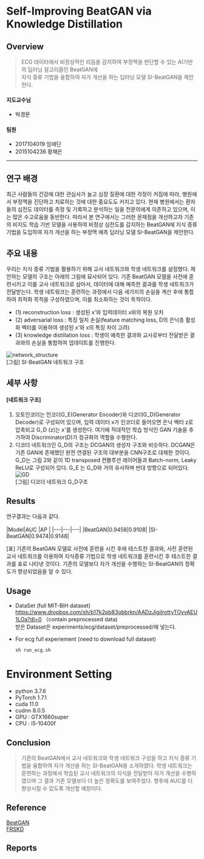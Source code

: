 # Self-Improving BeatGAN via Knowledge Distillation

## Overview
 > ECG 데이터에서 비정상적인 리듬을 감지하여 부정맥을 판단할 수 있는 AI기반의 딥러닝 알고리즘인 BeatGAN에<br>지식 증류 기법을 융합하여 자가 개선을 하는 딥러닝 모델 SI-BeatGAN을 제안한다.

#### 지도교수님
- 박경문

#### 팀원
- 2017104019 임에딘
- 2015104236 황채은

---
## 연구 배경
최근 사람들의 건강에 대한 관심사가 늘고 심장 질환에 대한 걱정이 커짐에 따라, 병원에서 부정맥을 진단하고 치료하는 것에 대한 중요도도 커지고 있다. 현재 병원에서는 환자들의 심전도 데이터를 측정 및 기록하고 분석하는 일을 전문의에게 의존하고 있으며, 이는 많은 수고로움을 동반한다. 따라서 본 연구에서는 그러한 문제점을 개선하고자 기존의 비지도 학습 기반 모델을 사용하여 비정상 심전도를 감지하는 BeatGAN에 지식 증류 기법을 도입하여 자가 개선을 하는 부정맥 예측 딥러닝 모델 SI-BeatGAN을 제안한다.

## 주요 내용
우리는 지식 증류 기법을 활용하기 위해 교사 네트워크와 학생 네트워크를 설정했다. 제안하는 모델의 구조는 아래의 그림에 묘사되어 있다. 기존 BeatGAN 모델을 사전에 훈련시키고 이를 교사 네트워크로 삼아서, 데이터에 대해 예측한 결과를 학생 네트워크가 전달받는다. 학생 네트워크는 훈련하는 과정에서 다음 세가지의 손실을 계산 후에 통합하여 최적화 목적을 구성하였으며, 이를 최소화하는 것이 목적이다.

- (1) reconstruction loss : 생성된 x'와 입력데이터 x와의 복원 오차
- (2) adversarial loss : 특징 일치 손실(feature matching loss, D의 은닉층 활성화 벡터를 이용하여 생성된 x'와 x의 특징 차이 고려)
- (3) knowledge distillation loss : 학생이 예측한 결과와 교사로부터 전달받은 결과와의 손실을 통합하여 업데이트를 진행한다.

![network_structure](https://user-images.githubusercontent.com/30232133/139444754-0601fb02-8d21-4acc-a2a8-45cd8207aa8e.jpg)   
[그림] SI-BeatGAN 네트워크 구조


## 세부 사항
#### [네트워크 구조]
1. 오토인코더는 인코더G_E(Generator Encoder)와 디코더G_D(Generator Decoder)로 구성되어 있으며, 입력 데이터 x가 인코더로 들어오면 은닉 벡터 z로 압축되고 G_D (z)는 x'를 생성한다. 여기에 적대적인 학습 방식인 GAN 기술을 추가하여 Discriminator(D)가 정규화의 역할을 수행한다.
2.  디코더 네트워크인 G_D의  구조는 DCGAN의 생성자 구조와 비슷하다. DCGAN은 기존 GAN에 존재했던 완전 연결된 구조의 대부분을 CNN구조로 대체한 것이다. G_D는 그림 2와 같이 1D transposed 컨볼루션 레이어들과 Batch-norm, Leaky ReLU로 구성되어 있다. G_E 는 G_D와 거의 유사하며 반대 방향으로 되어있다.    
![GD](https://user-images.githubusercontent.com/30232133/139444611-d03b7687-947a-46f4-bc41-8e1bfe5fee6d.jpg)   
[그림] 디코더 네트워크 G_D구조



## Results
연구결과는 다음과 같다.   
<br>
|Model|AUC |AP |
|---|---|---|
|BeatGAN|0.9458|0.9108|
|SI-BeatGAN|0.9474|0.9148|

[표] 기존의 BeatGAN 모델로 사전에 훈련을 시킨 후에 테스트한 결과와, 사전 훈련된 교사 네트워크를 이용하여 지식증류 기법으로 학생 네트워크를 훈련시킨 후 테스트한 결과를 표로 나타낸 것이다. 기존의 모델보다 자가 개선을 수행하는 SI-BeatGAN의 정확도가 향상되었음을 알 수 있다.   


## Usage
- DataSet (full MIT-BIH dataset)   
  https://www.dropbox.com/sh/b17k2pb83obbrkn/AADzJigiIrottyTOyvAEU1LOa?dl=0  （contain preprocessed data)   
    받은 Dataset은 experiments/ecg/dataset/preprocessed/에 넣는다.   
    
- For ecg full experiement (need to download full dataset)   

    `sh run_ecg.sh`

# Environment Setting

- python 3.7.6
- PyTorch 1.7.1
- cuda 11.0
- cudnn 8.0.5
- GPU : GTX1660super
- CPU : i5-10400f

## Conclusion
> 기존의 BeatGAN에서 교사 네트워크와 학생 네트워크 구성을 하고 지식 증류 기법을 융합하여 자가 개선을 하는 SI-BeatGAN을 소개하였다. 학생 네트워크는 훈련하는 과정에서 학습된 교사 네트워크의 지식을 전달받아 자가 개선을 수행하였으며 그 결과 기존 모델보다 더 높은 정확도를 보여주었다. 향후에 AUC를 더 향상시킬 수 있도록 개선할 예정이다.

## Reference

[BeatGAN](https://github.com/hi-bingo/BeatGAN)   
[FRSKD](https://github.com/MingiJi/FRSKD)   

## Reports
